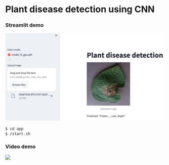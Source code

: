 # Plant disease detection using CNN

### Streamlit demo
![](image/app.png)

```
$ cd app
$ /start.sh
```	

### Video demo
![](image/demo.gif)


